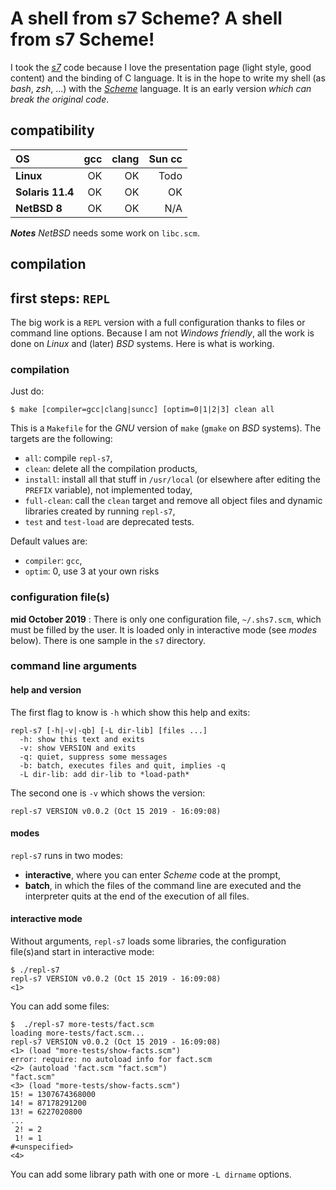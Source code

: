 # A shell from s7 Scheme? A shell from s7 Scheme!

I took the _[s7](https://ccrma.stanford.edu/software/snd/snd/s7.html)_ code because I love the presentation page (light style, good content) and the binding of C language. It is in the hope to write my shell (as _bash_, _zsh_, ...) with the _[Scheme](https://schemers.org/)_ language. It is an early version *which can break the original code*.

## compatibility

| OS       	 	| gcc  | clang   | Sun cc  |
| :------------- 	| ---: | ------: | ------: |
|  **Linux**	 	| OK   | OK      | Todo	   |
|  **Solaris 11.4**  	| OK   | OK      | OK	   |
|  **NetBSD 8**		| OK   | OK      | N/A     |

***Notes*** _NetBSD_ needs some work on `libc.scm`.

## compilation


## first steps: `REPL`

The big work is a `REPL` version with a full configuration thanks to files or command line options. Because I am not _Windows friendly_, all the work is done on _Linux_ and (later) _BSD_ systems. Here is what is working.

### compilation

Just do:

```
$ make [compiler=gcc|clang|suncc] [optim=0|1|2|3] clean all
```

This is a `Makefile` for the _GNU_ version of  `make` (`gmake` on _BSD_ systems).  The targets are the following:

- `all`: compile `repl-s7`,
- `clean`: delete all the compilation products,
- `install`: install all that stuff in `/usr/local` (or elsewhere after editing the `PREFIX` variable), not implemented today,
- `full-clean`: call the `clean` target and remove all object files and dynamic libraries created by running `repl-s7`,
- `test` and `test-load` are deprecated tests.

Default values are:

- `compiler`: `gcc`,
- `optim`: 0, use 3 at your own risks

### configuration file(s)

**mid October 2019** : There is only one configuration file, `~/.shs7.scm`, which must be filled by the user.  It is loaded only in interactive mode (see _modes_ below).  There is one sample in the `s7` directory. 

### command line arguments

#### help and version

The first flag to know is `-h` which show this help and exits:

```
repl-s7 [-h|-v|-qb] [-L dir-lib] [files ...]
  -h: show this text and exits
  -v: show VERSION and exits
  -q: quiet, suppress some messages
  -b: batch, executes files and quit, implies -q
  -L dir-lib: add dir-lib to *load-path*

```

The second one is `-v` which shows the version:

```
repl-s7 VERSION v0.0.2 (Oct 15 2019 - 16:09:08)
```

#### modes

`repl-s7` runs in two modes:

- **interactive**, where you can enter _Scheme_ code at the prompt,
- **batch**, in which the files of the command line are executed and the interpreter quits at the end of the execution of all files.

#### interactive mode

Without arguments, `repl-s7` loads some libraries, the configuration file(s)and start in interactive mode:

```
$ ./repl-s7
repl-s7 VERSION v0.0.2 (Oct 15 2019 - 16:09:08)
<1>
```

You can add some files:

```
$  ./repl-s7 more-tests/fact.scm
loading more-tests/fact.scm...
repl-s7 VERSION v0.0.2 (Oct 15 2019 - 16:09:08)
<1> (load "more-tests/show-facts.scm")
error: require: no autoload info for fact.scm
<2> (autoload 'fact.scm "fact.scm")
"fact.scm"
<3> (load "more-tests/show-facts.scm")
15! = 1307674368000
14! = 87178291200
13! = 6227020800
...
 2! = 2
 1! = 1
#<unspecified>
<4> 
```

You can add some library path with one or more `-L dirname` options.
